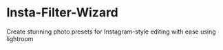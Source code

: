 # Insta-Filter-Wizard
Create stunning photo presets for Instagram-style editing with ease using lightroom
